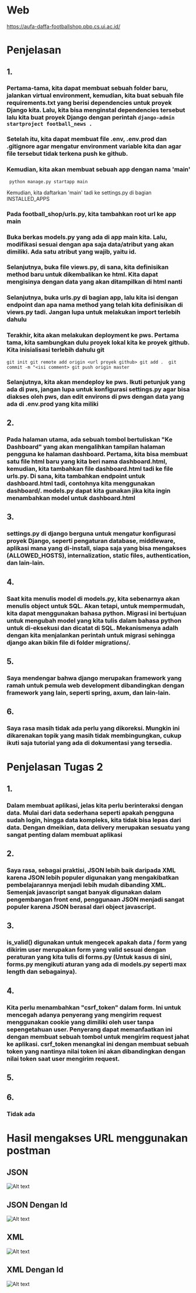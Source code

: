 # Web

https://aufa-daffa-footballshop.pbp.cs.ui.ac.id/

# Penjelasan

## 1. 

### Pertama-tama, kita dapat membuat sebuah folder baru, jalankan virtual environment, kemudian, kita buat sebuah file requirements.txt yang berisi dependencies untuk proyek Django kita. Lalu, kita bisa menginstal dependencies tersebut lalu kita buat proyek Django dengan perintah ` django-admin startproject football_news . `

### Setelah itu, kita dapat membuat file .env, .env.prod dan  .gitignore agar mengatur environment variable kita dan agar file tersebut tidak terkena push ke github. 

### Kemudian, kita akan membuat sebuah app dengan nama 'main' 

` 
python manage.py startapp main
`

Kemudian, kita daftarkan 'main' tadi ke settings.py di bagian INSTALLED_APPS

### Pada football_shop/urls.py, kita tambahkan root url ke app main

### Buka berkas models.py yang ada di app main kita. Lalu, modifikasi sesuai dengan apa saja data/atribut yang akan dimiliki. Ada satu atribut yang wajib, yaitu id. 

### Selanjutnya, buka file views.py, di sana, kita definisikan method baru untuk dikembalikan ke html. Kita dapat mengisinya dengan data yang akan ditampilkan di html nanti

### Selanjutnya, buka urls.py di bagian app, lalu kita isi dengan endpoint dan apa nama method yang telah kita definisikan di views.py tadi. Jangan lupa untuk melakukan import terlebih dahulu

### Terakhir, kita akan melakukan deployment ke pws. Pertama tama, kita sambungkan dulu proyek lokal kita ke proyek github. Kita inisialisasi terlebih dahulu git

`
git init
git remote add origin <url proyek github>
git add . 
git commit -m "<isi comment>
git push origin master
`

### Selanjutnya, kita akan mendeploy ke pws. Ikuti petunjuk yang ada di pws, jangan lupa untuk konfigurasi settings.py agar bisa diakses oleh pws, dan edit environs di pws dengan data yang ada di .env.prod yang kita miliki

## 2. 

### Pada halaman utama, ada sebuah tombol bertuliskan "Ke Dashboard" yang akan mengalihkan tampilan halaman pengguna ke halaman dashboard. Pertama, kita bisa membuat satu file html baru yang kita beri nama dashboard.html, kemudian, kita tambahkan file dashboard.html tadi ke file urls.py. Di sana, kita tambahkan endpoint untuk dashboard.html tadi, contohnya kita menggunakan dashboard/. models.py dapat kita gunakan jika kita ingin menambahkan model untuk dashboard.html

## 3. 

### settings.py di django berguna untuk mengatur konfigurasi proyek Django, seperti pengaturan database, middleware, aplikasi mana yang di-install, siapa saja yang bisa mengakses (ALLOWED_HOSTS), internalization, static files, authentication, dan lain-lain. 

## 4. 

### Saat kita menulis model di models.py, kita sebenarnya akan menulis object untuk SQL. Akan tetapi, untuk mempermudah, kita dapat menggunakan bahasa python. Migrasi ini bertujuan untuk mengubah model yang kita tulis dalam bahasa python untuk di-eksekusi dan dicatat di SQL. Mekanismenya adalh dengan kita menjalankan perintah untuk migrasi sehingga django akan bikin file di folder migrations/.

## 5. 

### Saya mendengar bahwa django merupakan framework yang ramah untuk pemula web development dibandingkan dengan framework yang lain, seperti spring, axum, dan lain-lain.

## 6. 

### Saya rasa masih tidak ada perlu yang dikoreksi. Mungkin ini dikarenakan topik yang masih tidak membingungkan, cukup ikuti saja tutorial yang ada di dokumentasi yang tersedia.


# Penjelasan Tugas 2

## 1.

### Dalam membuat aplikasi, jelas kita perlu berinteraksi dengan data. Mulai dari data sederhana seperti apakah pengguna sudah login, hingga data kompleks, kita tidak bisa lepas dari data. Dengan dmeikian, data delivery merupakan sesuatu yang sangat penting dalam membuat aplikasi

## 2.

### Saya rasa, sebagai praktisi, JSON lebih baik daripada XML karena JSON lebih populer digunakan yang mengakibatkan pembelajarannya menjadi lebih mudah dibanding XML. Semenjak javascript sangat banyak digunakan dalam pengembangan front end, penggunaan JSON menjadi sangat populer karena JSON berasal dari object javascript.

## 3.

### is_valid() digunakan untuk mengecek apakah data / form yang dikirim user merupakan form yang valid sesuai dengan peraturan yang kita tulis di forms.py (Untuk kasus di sini, forms.py mengikuti aturan yang ada di models.py seperti max length dan sebagainya).

## 4.

### Kita perlu menambahkan "csrf_token" dalam form. Ini untuk mencegah adanya penyerang yang mengirim request menggunakan cookie yang dimiliki oleh user tanpa sepengetahuan user. Penyerang dapat memanfaatkan ini dengan membuat sebuah tombol untuk mengirim request jahat ke aplikasi. csrf_token menangkal ini dengan membuat sebuah token yang nantinya nilai token ini akan dibandingkan dengan nilai token saat user mengirim request.

## 5.

### 

## 6.

### Tidak ada

# Hasil mengakses URL menggunakan postman

## JSON
![Alt text](./json_view.png)

## JSON Dengan Id
![Alt text](./json_id_view.png)

## XML
![Alt text](./xml_view.png)

## XML Dengan Id
![Alt text](./xml_id_view.png)